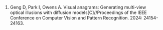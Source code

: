 <ol>
<li>Geng D, Park I, Owens A. Visual anagrams: Generating multi-view optical illusions with diffusion models[C]//Proceedings of the IEEE Conference on Computer Vision and Pattern Recognition. 2024: 24154-24163.</li>
</ol>

